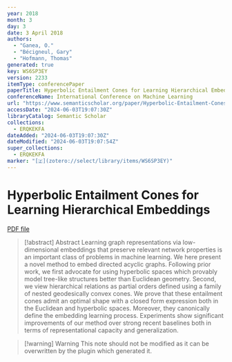 ```yaml
---
year: 2018
month: 3
day: 3
date: 3 April 2018
authors:
  - "Ganea, O."
  - "Bécigneul, Gary"
  - "Hofmann, Thomas"
generated: true
key: WS6SP3EY
version: 2233
itemType: conferencePaper
paperTitle: Hyperbolic Entailment Cones for Learning Hierarchical Embeddings
conferenceName: International Conference on Machine Learning
url: "https://www.semanticscholar.org/paper/Hyperbolic-Entailment-Cones-for-Learning-Embeddings-Ganea-B%C3%A9cigneul/a4e088a3d92f9299b6a8060c21a1082ecb251902"
accessDate: "2024-06-03T19:07:30Z"
libraryCatalog: Semantic Scholar
collections:
  - ERQKEKFA
dateAdded: "2024-06-03T19:07:30Z"
dateModified: "2024-06-03T19:07:54Z"
super_collections:
  - ERQKEKFA
marker: "[🇿](zotero://select/library/items/WS6SP3EY)"
---
```


# Hyperbolic Entailment Cones for Learning Hierarchical Embeddings

[PDF file](/Papers/PDFs/Ganea%20et%20al.%202018undefined%20-%20Hyperbolic%20Entailment%20Cones%20for%20Learning%20Hierarchical%20Embeddings.pdf)

> [!abstract] Abstract
> Learning graph representations via low-dimensional embeddings that preserve relevant network properties is an important class of problems in machine learning. We here present a novel method to embed directed acyclic graphs. Following prior work, we first advocate for using hyperbolic spaces which provably model tree-like structures better than Euclidean geometry. Second, we view hierarchical relations as partial orders defined using a family of nested geodesically convex cones. We prove that these entailment cones admit an optimal shape with a closed form expression both in the Euclidean and hyperbolic spaces. Moreover, they canonically define the embedding learning process. Experiments show significant improvements of our method over strong recent baselines both in terms of representational capacity and generalization.

>[!warning] Warning
> This note should not be modified as it can be overwritten by the plugin which generated it.

